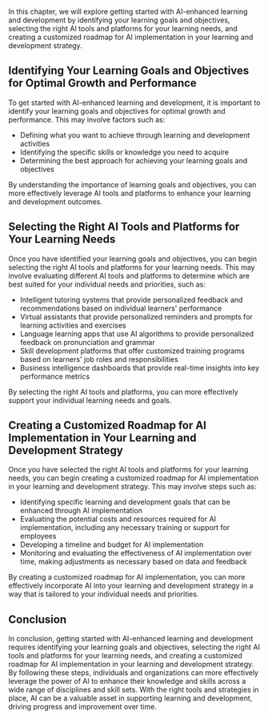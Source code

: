 
In this chapter, we will explore getting started with AI-enhanced learning and development by identifying your learning goals and objectives, selecting the right AI tools and platforms for your learning needs, and creating a customized roadmap for AI implementation in your learning and development strategy.

Identifying Your Learning Goals and Objectives for Optimal Growth and Performance
---------------------------------------------------------------------------------

To get started with AI-enhanced learning and development, it is important to identify your learning goals and objectives for optimal growth and performance. This may involve factors such as:

* Defining what you want to achieve through learning and development activities
* Identifying the specific skills or knowledge you need to acquire
* Determining the best approach for achieving your learning goals and objectives

By understanding the importance of learning goals and objectives, you can more effectively leverage AI tools and platforms to enhance your learning and development outcomes.

Selecting the Right AI Tools and Platforms for Your Learning Needs
------------------------------------------------------------------

Once you have identified your learning goals and objectives, you can begin selecting the right AI tools and platforms for your learning needs. This may involve evaluating different AI tools and platforms to determine which are best suited for your individual needs and priorities, such as:

* Intelligent tutoring systems that provide personalized feedback and recommendations based on individual learners' performance
* Virtual assistants that provide personalized reminders and prompts for learning activities and exercises
* Language learning apps that use AI algorithms to provide personalized feedback on pronunciation and grammar
* Skill development platforms that offer customized training programs based on learners' job roles and responsibilities
* Business intelligence dashboards that provide real-time insights into key performance metrics

By selecting the right AI tools and platforms, you can more effectively support your individual learning needs and goals.

Creating a Customized Roadmap for AI Implementation in Your Learning and Development Strategy
---------------------------------------------------------------------------------------------

Once you have selected the right AI tools and platforms for your learning needs, you can begin creating a customized roadmap for AI implementation in your learning and development strategy. This may involve steps such as:

* Identifying specific learning and development goals that can be enhanced through AI implementation
* Evaluating the potential costs and resources required for AI implementation, including any necessary training or support for employees
* Developing a timeline and budget for AI implementation
* Monitoring and evaluating the effectiveness of AI implementation over time, making adjustments as necessary based on data and feedback

By creating a customized roadmap for AI implementation, you can more effectively incorporate AI into your learning and development strategy in a way that is tailored to your individual needs and priorities.

Conclusion
----------

In conclusion, getting started with AI-enhanced learning and development requires identifying your learning goals and objectives, selecting the right AI tools and platforms for your learning needs, and creating a customized roadmap for AI implementation in your learning and development strategy. By following these steps, individuals and organizations can more effectively leverage the power of AI to enhance their knowledge and skills across a wide range of disciplines and skill sets. With the right tools and strategies in place, AI can be a valuable asset in supporting learning and development, driving progress and improvement over time.
